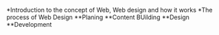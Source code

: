 *Introduction to the concept of Web, Web design and how it works
*The process of Web Design
**Planing
**Content BUilding
**Design
**Development

